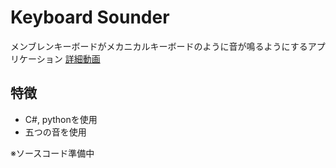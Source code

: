 # Keyboard Sounder
メンブレンキーボードがメカニカルキーボードのように音が鳴るようにするアプリケーション
[詳細動画]("https://www.instagram.com/p/ChgevwRBA_s/")

## 特徴
 - C#, pythonを使用
 - 五つの音を使用

※ソースコード準備中
